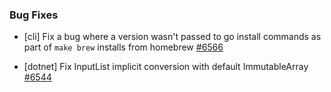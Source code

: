 ### Bug Fixes

- [cli] Fix a bug where a version wasn't passed to go install commands as part of `make brew` installs from homebrew
  [#6566](https://github.com/pulumi/pulumi/pull/6566)

- [dotnet] Fix InputList implicit conversion with default ImmutableArray
  [#6544](https://github.com/pulumi/pulumi/pull/6544)
